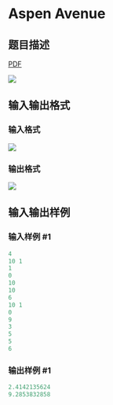 # Aspen Avenue

## 题目描述

[problemUrl]: https://uva.onlinejudge.org/index.php?option=com_onlinejudge&Itemid=8&category=27&page=show_problem&problem=2591

[PDF](https://uva.onlinejudge.org/external/115/p11555.pdf)

![](https://cdn.luogu.com.cn/upload/vjudge_pic/UVA11555/7d7479393aeda2b278b5d9c3ad8a5cc38efed303.png)

## 输入输出格式

### 输入格式

![](https://cdn.luogu.com.cn/upload/vjudge_pic/UVA11555/d8df40975e37a86fa4f04b41bf2412e75b1a0ad8.png)

### 输出格式

![](https://cdn.luogu.com.cn/upload/vjudge_pic/UVA11555/616e1787af1ea36894ec3ab382ef8947d4dc5b68.png)

## 输入输出样例

### 输入样例 #1

```cpp
4
10 1
1
0
10
10
6
10 1
0
9
3
5
5
6
```


### 输出样例 #1

```cpp
2.4142135624
9.2853832858
```


